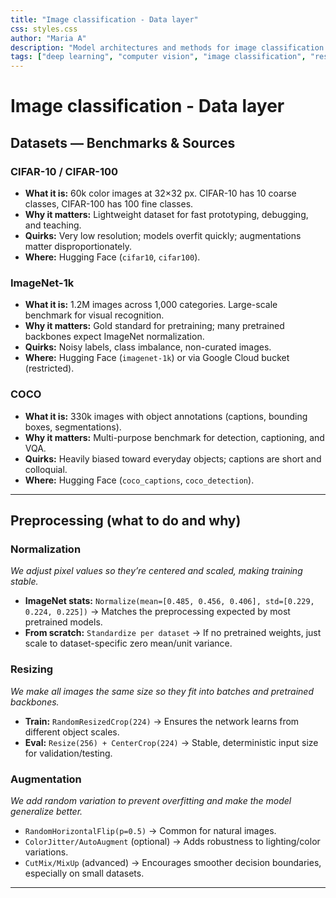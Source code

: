 ```yaml
---
title: "Image classification - Data layer"
css: styles.css
author: "Maria A"
description: "Model architectures and methods for image classification."
tags: ["deep learning", "computer vision", "image classification", "research"]
---
```

# Image classification - Data layer

## Datasets — Benchmarks & Sources

### **CIFAR-10 / CIFAR-100**

* **What it is:** 60k color images at 32×32 px. CIFAR-10 has 10 coarse classes, CIFAR-100 has 100 fine classes.
* **Why it matters:** Lightweight dataset for fast prototyping, debugging, and teaching.
* **Quirks:** Very low resolution; models overfit quickly; augmentations matter disproportionately.
* **Where:** Hugging Face (`cifar10`, `cifar100`).

### **ImageNet-1k**

* **What it is:** 1.2M images across 1,000 categories. Large-scale benchmark for visual recognition.
* **Why it matters:** Gold standard for pretraining; many pretrained backbones expect ImageNet normalization.
* **Quirks:** Noisy labels, class imbalance, non-curated images.
* **Where:** Hugging Face (`imagenet-1k`) or via Google Cloud bucket (restricted).

### **COCO**

* **What it is:** 330k images with object annotations (captions, bounding boxes, segmentations).
* **Why it matters:** Multi-purpose benchmark for detection, captioning, and VQA.
* **Quirks:** Heavily biased toward everyday objects; captions are short and colloquial.
* **Where:** Hugging Face (`coco_captions`, `coco_detection`).

---

## Preprocessing (what to do and why)

### Normalization

*We adjust pixel values so they’re centered and scaled, making training stable.*

* **ImageNet stats:** `Normalize(mean=[0.485, 0.456, 0.406], std=[0.229, 0.224, 0.225])`
  → Matches the preprocessing expected by most pretrained models.
* **From scratch:** `Standardize per dataset`
  → If no pretrained weights, just scale to dataset-specific zero mean/unit variance.

### Resizing

*We make all images the same size so they fit into batches and pretrained backbones.*

* **Train:** `RandomResizedCrop(224)`
  → Ensures the network learns from different object scales.
* **Eval:** `Resize(256) + CenterCrop(224)`
  → Stable, deterministic input size for validation/testing.

### Augmentation

*We add random variation to prevent overfitting and make the model generalize better.*

* `RandomHorizontalFlip(p=0.5)`
  → Common for natural images.
* `ColorJitter/AutoAugment` (optional)
  → Adds robustness to lighting/color variations.
* `CutMix/MixUp` (advanced)
  → Encourages smoother decision boundaries, especially on small datasets.

---
